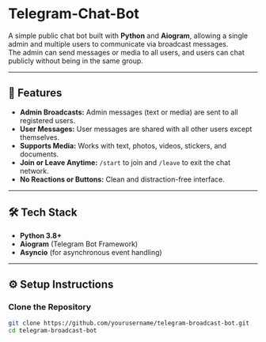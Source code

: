 # Telegram-Chat-Bot

A simple public chat bot built with **Python** and **Aiogram**, allowing a single admin and multiple users to communicate via broadcast messages.  
The admin can send messages or media to all users, and users can chat publicly without being in the same group.

---

## 🚀 Features

- **Admin Broadcasts:** Admin messages (text or media) are sent to all registered users.
- **User Messages:** User messages are shared with all other users except themselves.
- **Supports Media:** Works with text, photos, videos, stickers, and documents.
- **Join or Leave Anytime:** `/start` to join and `/leave` to exit the chat network.
- **No Reactions or Buttons:** Clean and distraction-free interface.

---

## 🛠️ Tech Stack

- **Python 3.8+**
- **Aiogram** (Telegram Bot Framework)
- **Asyncio** (for asynchronous event handling)

---

## ⚙️ Setup Instructions

### Clone the Repository
```bash
git clone https://github.com/yourusername/telegram-broadcast-bot.git
cd telegram-broadcast-bot
